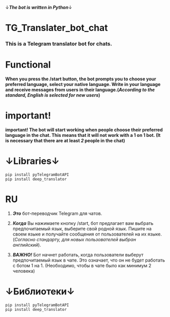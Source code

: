 ↓***The bot is written in Python***↓

# TG_Translater_bot_chat
### This is a Telegram translator bot for chats.

# Functional
**When you press the /start button, the bot prompts you to choose your preferred language, select your native language. Write in your language and receive messages from users in their language.(_According to the standard, English is selected for new users_)**

# important!
**important! The bot will start working when people choose their preferred language in the chat. This means that it will not work with a 1 on 1 bot. (It is necessary that there are at least _2_ people in the chat)**

# ↓Libraries↓
```
pip install pyTelegramBotAPI
pip install deep_translator
```

# RU
1. **_Это_** бот-переводчик Telegram для чатов.

2. **_Когда_** Вы нажимаете кнопку /start, бот предлагает вам выбрать предпочитаемый язык, выберите свой родной язык. Пишите на своем языке и получайте сообщения от пользователей на их языке.(_Согласно стандарту, для новых пользователей выбран английский_).

3. **_ВАЖНО!_** Бот начнет работать, когда пользователи выберут предпочитаемый язык в чате. Это означает, что он не будет работать с ботом 1 на 1. (Необходимо, чтобы в чате было как минимум 2 человека)

# ↓Библиотеки↓
```
pip install pyTelegramBotAPI
pip install deep_translator
```
